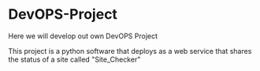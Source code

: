 # DevOPS-Project
Here we will develop out own DevOPS Project


This project is a python software that deploys as a web service that shares the status of a site called "Site_Checker"
